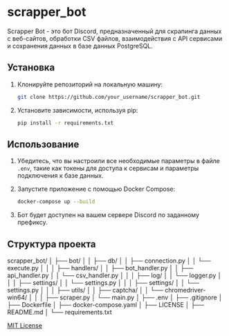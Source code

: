 <!-- @format -->

# scrapper_bot

Scrapper Bot - это бот Discord, предназначенный для скрапинга данных с веб-сайтов, обработки CSV файлов, взаимодействия с API сервисами и сохранения данных в базе данных PostgreSQL.

## Установка

1. Клонируйте репозиторий на локальную машину:

   ```bash
   git clone https://github.com/your_username/scrapper_bot.git
   ```

2. Установите зависимости, используя pip:

   ```bash
   pip install -r requirements.txt
   ```

## Использование

1. Убедитесь, что вы настроили все необходимые параметры в файле `.env`, такие как токены для доступа к сервисам и параметры подключения к базе данных.

2. Запустите приложение с помощью Docker Compose:

   ```bash
   docker-compose up --build
   ```

3. Бот будет доступен на вашем сервере Discord по заданному префиксу.

## Структура проекта

scrapper_bot/
│
├── bot/
│
│ ├── db/
│ │ ├── connection.py
│ │ └── execute.py
│ │
│ ├── handlers/
│ │ ├── bot_handler.py
│ │ ├── api_handler.py
│ │ └── csv_handler.py
│ │
│ ├── log/
│ │ └── logger.py
│ │
│ ├── settings/
│ │ └── settings.py
│ │
│ ├── settings/
│ │ └── settings.py
│ │
│ ├── utils/
│ │ ├── captcha/
│ │ └── chromedriver-win64/
│ │
│ ├── scraper.py
│ └── main.py
│
├── .env
│
├── .gitignore
│
├── Dockerfile
│
├── docker-compose.yaml
│
├── LICENSE
│
├── README.md
│
└── requirements.txt

[MIT License](LICENSE)
